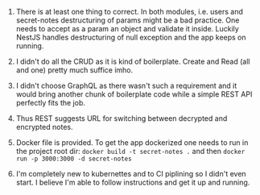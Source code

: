 1. There is at least one thing to correct. In both modules, i.e. users and secret-notes destructuring of params might be a bad practice. One needs to accept as a param an object and validate it inside. Luckily NestJS handles destructuring of null exception and the app keeps on running.

2. I didn't do all the CRUD as it is kind of boilerplate. Create and Read (all and one) pretty much suffice imho.

3. I didn't choose GraphQL as there wasn't such a requirement and it would bring another chunk of boilerplate code while a simple REST API perfectly fits the job.

4. Thus REST suggests URL for switching between decrypted and encrypted notes.

5. Docker file is provided. To get the app dockerized one needs to run in the project root dir:
`docker build -t secret-notes .` and then 
`docker run -p 3000:3000 -d secret-notes`

6. I'm completely new to kubernettes and to CI piplining so I didn't even start. I believe I'm able to follow instructions and get it up and running.
